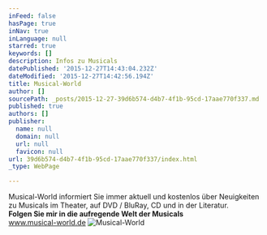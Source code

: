 ```yaml
---
inFeed: false
hasPage: true
inNav: true
inLanguage: null
starred: true
keywords: []
description: Infos zu Musicals
datePublished: '2015-12-27T14:43:04.232Z'
dateModified: '2015-12-27T14:42:56.194Z'
title: Musical-World
author: []
sourcePath: _posts/2015-12-27-39d6b574-d4b7-4f1b-95cd-17aae770f337.md
published: true
authors: []
publisher:
  name: null
  domain: null
  url: null
  favicon: null
url: 39d6b574-d4b7-4f1b-95cd-17aae770f337/index.html
_type: WebPage

---
```

Musical-World informiert Sie immer aktuell und kostenlos über Neuigkeiten zu Musicals im Theater, auf DVD / BluRay, CD und in der Literatur.  
**Folgen Sie mir in die aufregende Welt der Musicals**  
www.musical-world.de
![Musical-World](https://s3-us-west-2.amazonaws.com/the-grid-img/p/367f7248b3d5a78655e6b6885be3851a4c0aa574.jpg)
